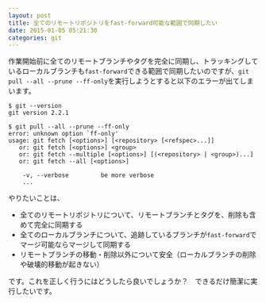 ```yaml
---
layout: post
title: 全てのリモートリポジトリをfast-forward可能な範囲で同期したい
date: 2015-01-05 05:21:30
categories: git
---
```

<!-- {% raw %} -->
<p>作業開始前に全てのリモートブランチやタグを完全に同期し、トラッキングしているローカルブランチも<code>fast-forward</code>できる範囲で同期したいのですが、<code>git pull --all --prune --ff-only</code>を実行しようとすると以下のエラーが出てしまいます。</p>

<pre><code>$ git --version
git version 2.2.1

$ git pull --all --prune --ff-only
error: unknown option `ff-only'
usage: git fetch [&lt;options&gt;] [&lt;repository&gt; [&lt;refspec&gt;...]]
   or: git fetch [&lt;options&gt;] &lt;group&gt;
   or: git fetch --multiple [&lt;options&gt;] [(&lt;repository&gt; | &lt;group&gt;)...]
   or: git fetch --all [&lt;options&gt;]

    -v, --verbose         be more verbose
    ...
</code></pre>

<p>やりたいことは、</p>

<ul>
<li>全てのリモートリポジトリについて、リモートブランチとタグを、削除も含めて完全に同期する</li>
<li>全てのローカルブランチについて、追跡しているブランチが<code>fast-forward</code>でマージ可能ならマージして同期する</li>
<li>リモートブランチの移動・削除以外について安全（ローカルブランチの削除や破壊的移動が起きない）</li>
</ul>

<p>です。これを正しく行うにはどうしたら良いでしょうか？　できるだけ簡潔に実行したいです。</p>
<!-- {% endraw %} -->
